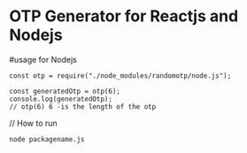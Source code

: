 # OTP Generator for Reactjs and Nodejs

#usage for Nodejs
```
const otp = require("./node_modules/randomotp/node.js");

const generatedOtp = otp(6);
console.log(generatedOtp);
// otp(6) 6 -is the length of the otp
```

// How to run

`node packagename.js`
